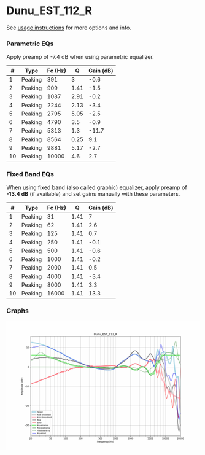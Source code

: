 # Dunu_EST_112_R
See [usage instructions](https://github.com/jaakkopasanen/AutoEq#usage) for more options and info.

### Parametric EQs
Apply preamp of -7.4 dB when using parametric equalizer.

|   # | Type    |   Fc (Hz) |    Q |   Gain (dB) |
|-----|---------|-----------|------|-------------|
|   1 | Peaking |       391 | 3    |        -0.6 |
|   2 | Peaking |       909 | 1.41 |        -1.5 |
|   3 | Peaking |      1087 | 2.91 |        -0.2 |
|   4 | Peaking |      2244 | 2.13 |        -3.4 |
|   5 | Peaking |      2795 | 5.05 |        -2.5 |
|   6 | Peaking |      4790 | 3.5  |        -0.9 |
|   7 | Peaking |      5313 | 1.3  |       -11.7 |
|   8 | Peaking |      8564 | 0.25 |         9.1 |
|   9 | Peaking |      9881 | 5.17 |        -2.7 |
|  10 | Peaking |     10000 | 4.6  |         2.7 |

### Fixed Band EQs
When using fixed band (also called graphic) equalizer, apply preamp of **-13.4 dB** (if available) and set gains manually with these parameters.

|   # | Type    |   Fc (Hz) |    Q |   Gain (dB) |
|-----|---------|-----------|------|-------------|
|   1 | Peaking |        31 | 1.41 |         7   |
|   2 | Peaking |        62 | 1.41 |         2.6 |
|   3 | Peaking |       125 | 1.41 |         0.7 |
|   4 | Peaking |       250 | 1.41 |        -0.1 |
|   5 | Peaking |       500 | 1.41 |        -0.6 |
|   6 | Peaking |      1000 | 1.41 |        -0.2 |
|   7 | Peaking |      2000 | 1.41 |         0.5 |
|   8 | Peaking |      4000 | 1.41 |        -3.4 |
|   9 | Peaking |      8000 | 1.41 |         3.3 |
|  10 | Peaking |     16000 | 1.41 |        13.3 |

### Graphs
![](./Dunu_EST_112_R.png)
